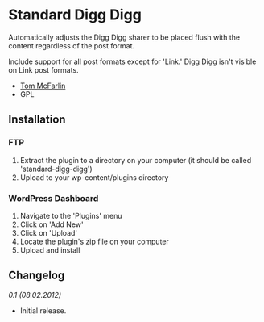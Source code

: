 # Standard Digg Digg

Automatically adjusts the Digg Digg sharer to be placed flush with the content regardless of the post format.

Include support for all post formats except for 'Link.' Digg Digg isn't visible on Link post formats.

* [Tom McFarlin](http://tommcfarlin.com)
* GPL

## Installation

### FTP

1. Extract the plugin to a directory on your computer (it should be called 'standard-digg-digg')
2. Upload to your wp-content/plugins directory

### WordPress Dashboard

1. Navigate to the 'Plugins' menu
2. Click on 'Add New'
3. Click on 'Upload'
4. Locate the plugin's zip file on your computer
5. Upload and install

## Changelog

_0.1 (08.02.2012)_

* Initial release.
